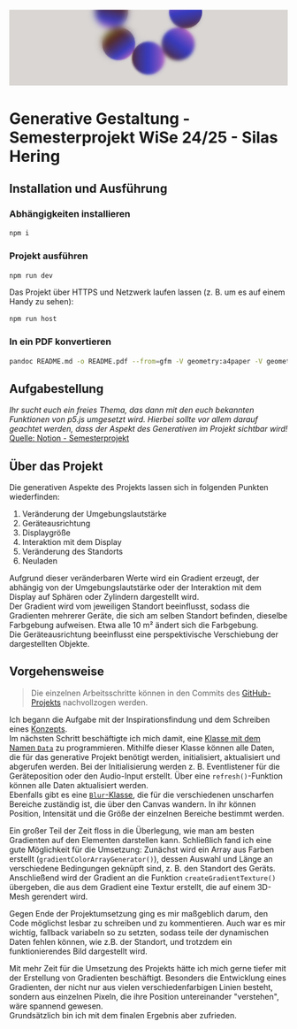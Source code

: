 ![banner](https://github.com/JeydoJeydo/hawk-generative-gestaltung-WS24_25/blob/main/assets/banner.png?raw=true)

# Generative Gestaltung - Semesterprojekt WiSe 24/25 - Silas Hering

## Installation und Ausführung

### Abhängigkeiten installieren

```bash
npm i
```

### Projekt ausführen

```bash
npm run dev
```

Das Projekt über HTTPS und Netzwerk laufen lassen (z. B. um es auf einem Handy zu sehen):

```bash
npm run host
```

### In ein PDF konvertieren

```bash
pandoc README.md -o README.pdf --from=gfm -V geometry:a4paper -V geometry:top=8mm -V geometry:bottom=8mm -V geometry:left=8mm -V geometry:right=8mm -V fontsize=12pt -V mainfont="DejaVu Sans" -V sansfont="DejaVu Sans" --pdf-engine=xelatex
```

## Aufgabestellung

_Ihr sucht euch ein freies Thema, das dann mit den euch bekannten Funktionen von p5.js umgesetzt wird. 
Hierbei sollte vor allem darauf geachtet werden, dass der Aspekt des Generativen im Projekt sichtbar wird!_
[Quelle: Notion - Semesterprojekt](https://mherzog.notion.site/Semesterprojekt-18aab8cfc223800fa077e251ba04a625)

## Über das Projekt

Die generativen Aspekte des Projekts lassen sich in folgenden Punkten wiederfinden:

1. Veränderung der Umgebungslautstärke
2. Geräteausrichtung
3. Displaygröße
4. Interaktion mit dem Display
5. Veränderung des Standorts
6. Neuladen

Aufgrund dieser veränderbaren Werte wird ein Gradient erzeugt, der abhängig von der 
Umgebungslautstärke oder der Interaktion mit dem Display auf Sphären oder Zylindern dargestellt wird.    
Der Gradient wird vom jeweiligen Standort beeinflusst, sodass die Gradienten mehrerer Geräte, 
die sich am selben Standort befinden, dieselbe Farbgebung aufweisen. 
Etwa alle 10 m² ändert sich die Farbgebung.    
Die Geräteausrichtung beeinflusst eine perspektivische Verschiebung der dargestellten Objekte.

## Vorgehensweise

>Die einzelnen Arbeitsschritte können in den Commits des [GitHub-Projekts](https://github.com/JeydoJeydo/hawk-generative-gestaltung-WS24_25/commits/main/) nachvollzogen werden.

Ich begann die Aufgabe mit der Inspirationsfindung und dem Schreiben eines [Konzepts](https://github.com/JeydoJeydo/hawk-generative-gestaltung-WS24_25/blob/main/Generative%20Gestaltung%20-%20Semesteraufgabe%20-%20Konzept%20-%20Silas%20Hering.pdf).    
Im nächsten Schritt beschäftigte ich mich damit, eine [Klasse mit dem Namen `Data`](https://github.com/JeydoJeydo/hawk-generative-gestaltung-WS24_25/blob/7dbcf44ebc2786ea90386ba9982de82150b81f13/sketch.js#L6) zu programmieren. 
Mithilfe dieser Klasse können alle Daten, die für das generative Projekt benötigt werden, initialisiert, aktualisiert und abgerufen werden. 
Bei der Initialisierung werden z. B. Eventlistener für die Geräteposition oder den Audio-Input erstellt. 
Über eine `refresh()`-Funktion können alle Daten aktualisiert werden.    
Ebenfalls gibt es eine [`Blur`-Klasse](https://github.com/JeydoJeydo/hawk-generative-gestaltung-WS24_25/blob/7dbcf44ebc2786ea90386ba9982de82150b81f13/sketch.js#L178), die für die 
verschiedenen unscharfen Bereiche zuständig ist, die über den Canvas wandern. 
In ihr können Position, Intensität und die Größe der einzelnen Bereiche bestimmt werden.    

Ein großer Teil der Zeit floss in die Überlegung, wie man am besten Gradienten auf den Elementen darstellen kann. 
Schließlich fand ich eine gute Möglichkeit für die Umsetzung: Zunächst wird ein Array aus Farben erstellt (`gradientColorArrayGenerator()`), 
dessen Auswahl und Länge an verschiedene Bedingungen geknüpft sind, z. B. den Standort des Geräts. 
Anschließend wird der Gradient an die Funktion `createGradientTexture()` übergeben, 
die aus dem Gradient eine Textur erstellt, die auf einem 3D-Mesh gerendert wird.    

Gegen Ende der Projektumsetzung ging es mir maßgeblich darum, den Code möglichst lesbar zu schreiben und zu 
kommentieren. Auch war es mir wichtig, fallback variabeln so zu setzten, sodass teile der dynamischen Daten fehlen können, 
wie z.B. der Standort, und trotzdem ein funktionierendes Bild dargestellt wird.    

Mit mehr Zeit für die Umsetzung des Projekts hätte ich mich gerne tiefer mit der Erstellung von Gradienten beschäftigt. 
Besonders die Entwicklung eines Gradienten, der nicht nur aus vielen verschiedenfarbigen Linien besteht, 
sondern aus einzelnen Pixeln, die ihre Position untereinander "verstehen", wäre spannend gewesen.    
Grundsätzlich bin ich mit dem finalen Ergebnis aber zufrieden.
